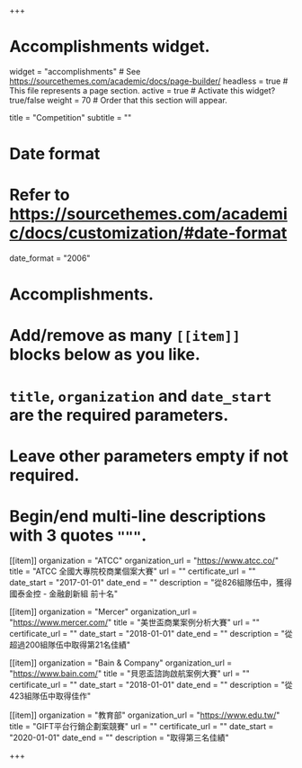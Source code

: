 +++
# Accomplishments widget.
widget = "accomplishments"  # See https://sourcethemes.com/academic/docs/page-builder/
headless = true  # This file represents a page section.
active = true  # Activate this widget? true/false
weight = 70  # Order that this section will appear.

title = "Competition"
subtitle = ""

# Date format
#   Refer to https://sourcethemes.com/academic/docs/customization/#date-format
date_format = "2006"

# Accomplishments.
#   Add/remove as many `[[item]]` blocks below as you like.
#   `title`, `organization` and `date_start` are the required parameters.
#   Leave other parameters empty if not required.
#   Begin/end multi-line descriptions with 3 quotes `"""`.

[[item]]
  organization = "ATCC"
  organization_url = "https://www.atcc.co/"
  title = "ATCC 全國大專院校商業個案大賽"
  url = ""
  certificate_url = ""
  date_start = "2017-01-01"
  date_end = ""
  description = "從826組隊伍中，獲得國泰金控 - 金融創新組 前十名"

[[item]]
  organization = "Mercer"
  organization_url = "https://www.mercer.com/"
  title = "美世盃商業案例分析大賽"
  url = ""
  certificate_url = ""
  date_start = "2018-01-01"
  date_end = ""
  description = "從超過200組隊伍中取得第21名佳績"
  
[[item]]
  organization = "Bain & Company"
  organization_url = "https://www.bain.com/"
  title = "貝恩盃諮詢啟航案例大賽"
  url = ""
  certificate_url = ""
  date_start = "2018-01-01"
  date_end = ""
  description = "從423組隊伍中取得佳作"
  
[[item]]
  organization = "教育部"
  organization_url = "https://www.edu.tw/"
  title = "GIFT平台行銷企劃案競賽"
  url = ""
  certificate_url = ""
  date_start = "2020-01-01"
  date_end = ""
  description = "取得第三名佳績"

+++
